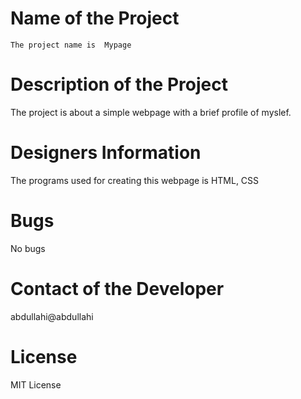# Name of the Project   
    The project name is  Mypage

# Description of the Project 
The project is about a simple webpage with a brief profile of myslef. 

# Designers Information
The programs used for creating this webpage is HTML, CSS

# Bugs 
No bugs 

# Contact of the Developer
abdullahi@abdullahi 

# License 
MIT License

